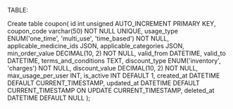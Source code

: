 TABLE:

Create table coupon(
	id int unsigned AUTO_INCREMENT PRIMARY KEY,
    coupon_code varchar(50) NOT NULL UNIQUE,
	usage_type ENUM('one_time', 'multi_use', 'time_based') NOT NULL,
	applicable_medicine_ids JSON,
    applicable_categories JSON,
    min_order_value DECIMAL(10, 2) NOT NULL, 
	valid_from DATETIME,
    valid_to DATETIME,
    terms_and_conditions TEXT,
    discount_type ENUM('inventory', 'charges') NOT NULL,
    discount_value DECIMAL(10, 2) NOT NULL,
    max_usage_per_user INT,
    is_active INT DEFAULT 1,
    created_at DATETIME DEFAULT CURRENT_TIMESTAMP,
    updated_at DATETIME DEFAULT CURRENT_TIMESTAMP ON UPDATE CURRENT_TIMESTAMP,
    deleted_at DATETIME DEFAULT NULL
);
